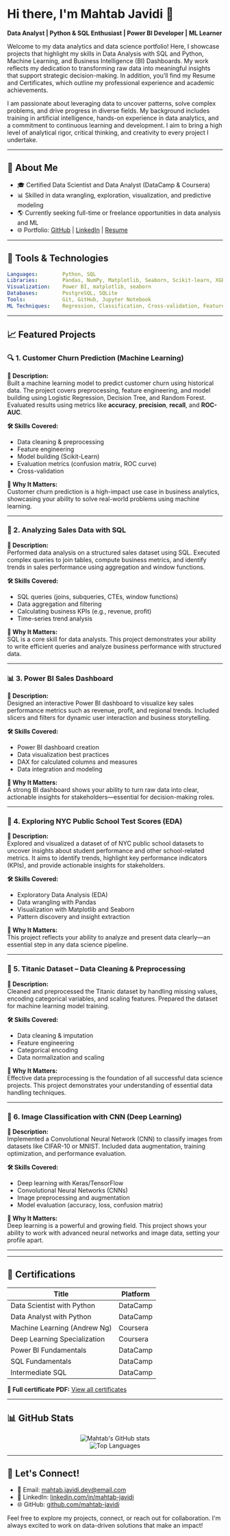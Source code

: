 # Hi there, I'm Mahtab Javidi 👋

**Data Analyst | Python & SQL Enthusiast | Power BI Developer | ML Learner**

Welcome to my data analytics and data science portfolio! Here, I showcase projects that highlight my skills in Data Analysis with SQL and Python, Machine Learning, and Business Intelligence (BI) Dashboards. My work reflects my dedication to transforming raw data into meaningful insights that support strategic decision-making. In addition, you’ll find my Resume and Certificates, which outline my professional experience and academic achievements.

I am passionate about leveraging data to uncover patterns, solve complex problems, and drive progress in diverse fields. My background includes training in artificial intelligence, hands-on experience in data analytics, and a commitment to continuous learning and development. I aim to bring a high level of analytical rigor, critical thinking, and creativity to every project I undertake.

---

## 🔹 About Me

* 🎓 Certified Data Scientist and Data Analyst (DataCamp & Coursera)
* 📊 Skilled in data wrangling, exploration, visualization, and predictive modeling
* 🌎 Currently seeking full-time or freelance opportunities in data analysis and ML
* 🌐 Portfolio: [GitHub](https://github.com/mahtab-javidi) | [LinkedIn](https://www.linkedin.com/in/mahtab-javidi) | [Resume](https://github.com/mahtab-javidi/mahtab-javidi-resume.pdf)

---

## 🔧 Tools & Technologies

```yaml
Languages:        Python, SQL
Libraries:        Pandas, NumPy, Matplotlib, Seaborn, Scikit-learn, XGBoost
Visualization:    Power BI, matplotlib, seaborn
Databases:        PostgreSQL, SQLite
Tools:            Git, GitHub, Jupyter Notebook
ML Techniques:    Regression, Classification, Cross-validation, Feature Engineering
```

---

## 📈 Featured Projects

 ### 🔍 1. Customer Churn Prediction (Machine Learning)

**📌 Description:**  
Built a machine learning model to predict customer churn using historical data. The project covers preprocessing, feature engineering, and model building using Logistic Regression, Decision Tree, and Random Forest. Evaluated results using metrics like **accuracy**, **precision**, **recall**, and **ROC-AUC**.

**🛠 Skills Covered:**  
- Data cleaning & preprocessing  
- Feature engineering  
- Model building (Scikit-Learn)  
- Evaluation metrics (confusion matrix, ROC curve)  
- Cross-validation  

**🚀 Why It Matters:**  
Customer churn prediction is a high-impact use case in business analytics, showcasing your ability to solve real-world problems using machine learning.

---

### 🧾 2. Analyzing Sales Data with SQL

**📌 Description:**  
Performed data analysis on a structured sales dataset using SQL. Executed complex queries to join tables, compute business metrics, and identify trends in sales performance using aggregation and window functions.

**🛠 Skills Covered:**  
- SQL queries (joins, subqueries, CTEs, window functions)  
- Data aggregation and filtering  
- Calculating business KPIs (e.g., revenue, profit)  
- Time-series trend analysis  

**🚀 Why It Matters:**  
SQL is a core skill for data analysts. This project demonstrates your ability to write efficient queries and analyze business performance with structured data.

---

### 📊 3. Power BI Sales Dashboard

**📌 Description:**  
Designed an interactive Power BI dashboard to visualize key sales performance metrics such as revenue, profit, and regional trends. Included slicers and filters for dynamic user interaction and business storytelling.

**🛠 Skills Covered:**  
- Power BI dashboard creation  
- Data visualization best practices  
- DAX for calculated columns and measures  
- Data integration and modeling  

**🚀 Why It Matters:**  
A strong BI dashboard shows your ability to turn raw data into clear, actionable insights for stakeholders—essential for decision-making roles.

---

### 🏫 4. Exploring NYC Public School Test Scores (EDA)

**📌 Description:**  
Explored and visualized a dataset of of NYC public school datasets to uncover insights about student performance and other school-related metrics. It aims to identify trends, highlight key performance indicators (KPIs), and provide actionable insights for stakeholders.

**🛠 Skills Covered:**  
- Exploratory Data Analysis (EDA)  
- Data wrangling with Pandas  
- Visualization with Matplotlib and Seaborn  
- Pattern discovery and insight extraction  

**🚀 Why It Matters:**  
This project reflects your ability to analyze and present data clearly—an essential step in any data science pipeline.

---

### 🚢 5. Titanic Dataset – Data Cleaning & Preprocessing

**📌 Description:**  
Cleaned and preprocessed the Titanic dataset by handling missing values, encoding categorical variables, and scaling features. Prepared the dataset for machine learning model training.

**🛠 Skills Covered:**  
- Data cleaning & imputation  
- Feature engineering  
- Categorical encoding  
- Data normalization and scaling  

**🚀 Why It Matters:**  
Effective data preprocessing is the foundation of all successful data science projects. This project demonstrates your understanding of essential data handling techniques.

---

### 🧠 6. Image Classification with CNN (Deep Learning)

**📌 Description:**  
Implemented a Convolutional Neural Network (CNN) to classify images from datasets like CIFAR-10 or MNIST. Included data augmentation, training optimization, and performance evaluation.

**🛠 Skills Covered:**  
- Deep learning with Keras/TensorFlow  
- Convolutional Neural Networks (CNNs)  
- Image preprocessing and augmentation  
- Model evaluation (accuracy, loss, confusion matrix)  

**🚀 Why It Matters:**  
Deep learning is a powerful and growing field. This project shows your ability to work with advanced neural networks and image data, setting your profile apart.

---

---

## 📄 Certifications

| Title                        | Platform |
| ---------------------------- | -------- |
| Data Scientist with Python   | DataCamp |
| Data Analyst with Python     | DataCamp |
| Machine Learning (Andrew Ng) | Coursera |
| Deep Learning Specialization | Coursera |
| Power BI Fundamentals        | DataCamp |
| SQL Fundamentals             | DataCamp |
| Intermediate SQL             | DataCamp |

**📅 Full certificate PDF:** [View all certificates](https://github.com/mahtab-javidi/certificate_ALL.pdf)

---

## 📊 GitHub Stats

<p align="center">
  <img src="https://github-readme-stats.vercel.app/api?username=mahtab-javidi&show_icons=true&theme=radical" alt="Mahtab's GitHub stats" />
  <br>
  <img src="https://github-readme-stats.vercel.app/api/top-langs/?username=mahtab-javidi&layout=compact&theme=radical" alt="Top Languages" />
</p>

---

## 📢 Let's Connect!

* 📧 Email: [mahtab.javidi.dev@email.com](mailto:mahtab.javidi@email.com)
* 📍 LinkedIn: [linkedin.com/in/mahtab-javidi](https://linkedin.com/in/mahtab-javidi)
* 🌐 GitHub: [github.com/mahtab-javidi](https://github.com/mahtab-javidi88)

Feel free to explore my projects, connect, or reach out for collaboration. I'm always excited to work on data-driven solutions that make an impact!
